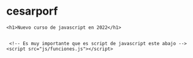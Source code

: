 # cesarporf

<!DOCTYPE html>
<html lang="en">
<head>
	<meta charset="UTF-8">
	<meta name="viewport" content="width=device-width, initial-scale=1.0">
	<title>Curso de javascript</title>
</head>
<body>

	<h1>Nuevo curso de javascript en 2022</h1>


     <!-- Es muy importante que es script de javascript este abajo -->
	<script src="js/funciones.js"></script>
</body>
</html>
